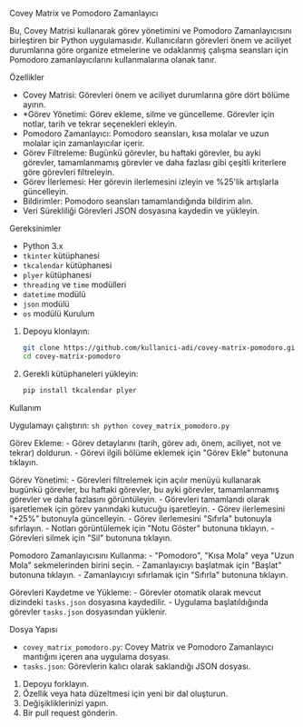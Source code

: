  Covey Matrix ve Pomodoro Zamanlayıcı

Bu, Covey Matrisi kullanarak görev yönetimini ve Pomodoro Zamanlayıcısını birleştiren bir Python uygulamasıdır. Kullanıcıların görevleri önem ve aciliyet durumlarına göre organize etmelerine ve odaklanmış çalışma seansları için Pomodoro zamanlayıcılarını kullanmalarına olanak tanır.

Özellikler

- Covey Matrisi: Görevleri önem ve aciliyet durumlarına göre dört bölüme ayırın.
- *Görev Yönetimi: Görev ekleme, silme ve güncelleme. Görevler için notlar, tarih ve tekrar seçenekleri ekleyin.
- Pomodoro Zamanlayıcı: Pomodoro seansları, kısa molalar ve uzun molalar için zamanlayıcılar içerir.
- Görev Filtreleme: Bugünkü görevler, bu haftaki görevler, bu ayki görevler, tamamlanmamış görevler ve daha fazlası gibi çeşitli kriterlere göre görevleri filtreleyin.
- Görev İlerlemesi: Her görevin ilerlemesini izleyin ve %25'lik artışlarla güncelleyin.
- Bildirimler: Pomodoro seansları tamamlandığında bildirim alın.
- Veri Sürekliliği Görevleri JSON dosyasına kaydedin ve yükleyin.

Gereksinimler

- Python 3.x
- `tkinter` kütüphanesi
- `tkcalendar` kütüphanesi
- `plyer` kütüphanesi
- `threading` ve `time` modülleri
- `datetime` modülü
- `json` modülü
- `os` modülü
 Kurulum

1. Depoyu klonlayın:
    ```sh
    git clone https://github.com/kullanici-adi/covey-matrix-pomodoro.git
    cd covey-matrix-pomodoro
    ```

2. Gerekli kütüphaneleri yükleyin:
    ```sh
    pip install tkcalendar plyer
    ```

Kullanım

 Uygulamayı çalıştırın:
    ```sh
    python covey_matrix_pomodoro.py
    ```

   Görev Ekleme:
    - Görev detaylarını (tarih, görev adı, önem, aciliyet, not ve tekrar) doldurun.
    - Görevi ilgili bölüme eklemek için "Görev Ekle" butonuna tıklayın.

   Görev Yönetimi:
    - Görevleri filtrelemek için açılır menüyü kullanarak bugünkü görevler, bu haftaki görevler, bu ayki görevler, tamamlanmamış görevler ve daha fazlasını görüntüleyin.
    - Görevleri tamamlandı olarak işaretlemek için görev yanındaki kutucuğu işaretleyin.
    - Görev ilerlemesini "+25%" butonuyla güncelleyin.
    - Görev ilerlemesini "Sıfırla" butonuyla sıfırlayın.
    - Notları görüntülemek için "Notu Göster" butonuna tıklayın.
    - Görevleri silmek için "Sil" butonuna tıklayın.

   Pomodoro Zamanlayıcısını Kullanma:
    - "Pomodoro", "Kısa Mola" veya "Uzun Mola" sekmelerinden birini seçin.
    - Zamanlayıcıyı başlatmak için "Başlat" butonuna tıklayın.
    - Zamanlayıcıyı sıfırlamak için "Sıfırla" butonuna tıklayın.

   Görevleri Kaydetme ve Yükleme:
    - Görevler otomatik olarak mevcut dizindeki `tasks.json` dosyasına kaydedilir.
    - Uygulama başlatıldığında görevler `tasks.json` dosyasından yüklenir.

Dosya Yapısı

- `covey_matrix_pomodoro.py`: Covey Matrix ve Pomodoro Zamanlayıcı mantığını içeren ana uygulama dosyası.
- `tasks.json`: Görevlerin kalıcı olarak saklandığı JSON dosyası.




1. Depoyu forklayın.
2. Özellik veya hata düzeltmesi için yeni bir dal oluşturun.
3. Değişikliklerinizi yapın.
4. Bir pull request gönderin.

